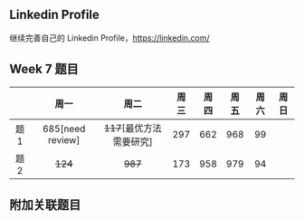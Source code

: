 ## Linkedin Profile

继续完善自己的 Linkedin Profile，https://linkedin.com/

## Week 7 题目
|       | 周一   | 周二   |  周三 |   周四 |   周五  | 周六 |  周日 |
| :----:| :----:| :----:|:----:  |:----: |:----: |:----:|:----: |
| 题1   | 685[need review] 	| ~~117~~[最优方法需要研究]|   297    |  662  |968   |  99|
| 题2   |~~124~~    | ~~987~~    |    173   |    958  |979  | 94|



## 附加关联题目



